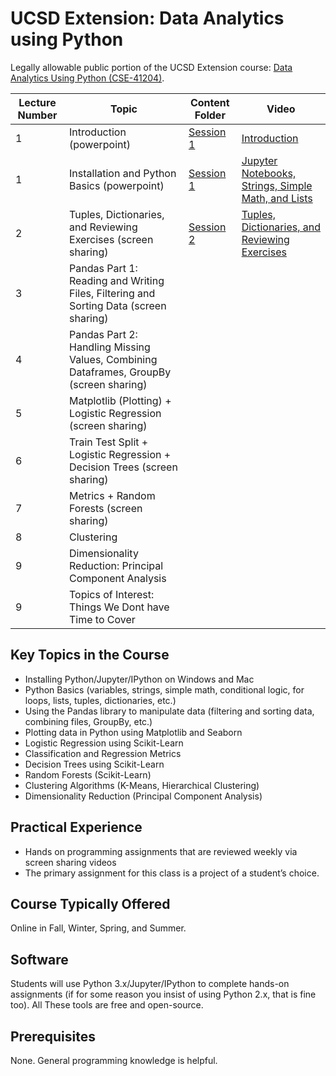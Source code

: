 # UCSD Extension: Data Analytics using Python 
Legally allowable public portion of the UCSD Extension course: [Data Analytics Using Python (CSE-41204)](https://extension.ucsd.edu/courses-and-programs/data-analytics-using-python). 

Lecture Number | Topic | Content Folder | Video
--- | --- | --- | ---
1 | Introduction (powerpoint) | [Session 1](https://github.com/mGalarnyk/UCSD_EXT_Data_Analytics_Python/tree/master/Session_1) | [Introduction](https://youtu.be/9Reee_E_rmI)
1 | Installation and Python Basics (powerpoint) | [Session 1](https://github.com/mGalarnyk/UCSD_EXT_Data_Analytics_Python/tree/master/Session_1) | [Jupyter Notebooks, Strings, Simple Math, and Lists](https://youtu.be/unqsJo7Xzh0)
2 | Tuples, Dictionaries, and Reviewing Exercises (screen sharing) | [Session 2](https://github.com/mGalarnyk/UCSD_EXT_Data_Analytics_Python/tree/master/Session_2) | [Tuples, Dictionaries, and Reviewing Exercises](https://youtu.be/mR14pCb_TlY)
3 | Pandas Part 1: Reading and Writing Files, Filtering and Sorting Data (screen sharing) |  | 
4 | Pandas Part 2: Handling Missing Values, Combining Dataframes, GroupBy (screen sharing) |  | 
5 | Matplotlib (Plotting) + Logistic Regression (screen sharing) |  |  
6 | Train Test Split + Logistic Regression + Decision Trees (screen sharing) |  |  
7 | Metrics + Random Forests (screen sharing) |  |  
8 | Clustering |  |  
9 | Dimensionality Reduction: Principal Component Analysis |  |
9 | Topics of Interest: Things We Dont have Time to Cover  |  |

## Key Topics in the Course
* Installing Python/Jupyter/IPython on Windows and Mac
* Python Basics (variables, strings, simple math, conditional logic, for loops, lists, tuples, dictionaries, etc.)
* Using the Pandas library to manipulate data (filtering and sorting data, combining files, GroupBy, etc.)
* Plotting data in Python using Matplotlib and Seaborn
* Logistic Regression using Scikit-Learn
* Classification and Regression Metrics
* Decision Trees using Scikit-Learn
* Random Forests (Scikit-Learn)
* Clustering Algorithms (K-Means, Hierarchical Clustering)
* Dimensionality Reduction (Principal Component Analysis)

## Practical Experience 
* Hands on programming assignments that are reviewed weekly via screen sharing videos
* The primary assignment for this class is a project of a student’s choice.

## Course Typically Offered
Online in Fall, Winter, Spring, and Summer.

## Software
Students will use Python 3.x/Jupyter/IPython to complete hands-on assignments (if for some reason you insist of using Python 2.x, that is fine too). All These tools are free and open-source.

## Prerequisites
None. General programming knowledge is helpful.
